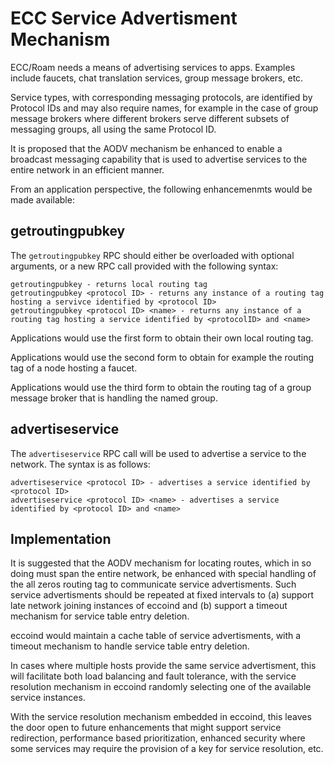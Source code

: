 # ECC Service Advertisment Mechanism
ECC/Roam needs a means of advertising services to apps. Examples include faucets, chat translation services, group message brokers, etc.

Service types, with corresponding messaging protocols, are identified by Protocol IDs and may also require names, for example in the case of group message brokers where different brokers serve different subsets of messaging groups, all using the same Protocol ID.

It is proposed that the AODV mechanism be enhanced to enable a broadcast messaging capability that is used to advertise services to the entire network in an efficient manner.

From an application perspective, the following enhancemenmts would be made available:

## getroutingpubkey
The `getroutingpubkey` RPC should either be overloaded with optional arguments, or a new RPC call provided with the following syntax:

	getroutingpubkey - returns local routing tag
	getroutingpubkey <protocol ID> - returns any instance of a routing tag hosting a servivce identified by <protocol ID>
	getroutingpubkey <protocol ID> <name> - returns any instance of a routing tag hosting a service identified by <protocolID> and <name>

Applications would use the first form to obtain their own local routing tag.

Applications would use the second form to obtain for example the routing tag of a node hosting a faucet.

Applications would use the third form to obtain the routing tag of a group message broker that is handling the named group.

## advertiseservice

The `advertiseservice` RPC call will be used to advertise a service to the network. The syntax is as follows:

	advertiseservice <protocol ID> - advertises a service identified by <protocol ID>
	advertiseservice <protocol ID> <name> - advertises a service identified by <protocol ID> and <name>

## Implementation
It is suggested that the AODV mechanism for locating routes, which in so doing must span the entire network, be enhanced with special handling of the all zeros routing tag to communicate service advertisments. Such service advertisments should be repeated at fixed intervals to (a) support late network joining instances of eccoind and (b) support a timeout mechanism for service table entry deletion.

eccoind would maintain a cache table of service advertisments, with a timeout mechanism to handle service table entry deletion.

In cases where multiple hosts provide the same service advertisment, this will facilitate both load balancing and fault tolerance, with the service resolution mechanism in eccoind randomly selecting one of the available  service instances.

With the service resolution mechanism embedded in eccoind, this leaves the door open to future enhancements that might support service redirection, performance based prioritization, enhanced security where some services may require the provision of a key for service resolution, etc.